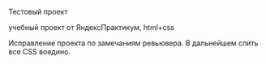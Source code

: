 Тестовый проект

учебный проект от ЯндексПрактикум, html+css

Исправление проекта по замечаниям ревьювера.
В дальнейшем слить все CSS воедино.
